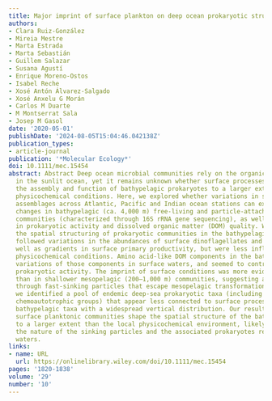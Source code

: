 ```yaml
---
title: Major imprint of surface plankton on deep ocean prokaryotic structure and activity
authors:
- Clara Ruiz‐González
- Mireia Mestre
- Marta Estrada
- Marta Sebastián
- Guillem Salazar
- Susana Agustí
- Enrique Moreno‐Ostos
- Isabel Reche
- Xosé Antón Álvarez‐Salgado
- Xosé Anxelu G Morán
- Carlos M Duarte
- M Montserrat Sala
- Josep M Gasol
date: '2020-05-01'
publishDate: '2024-08-05T15:04:46.042138Z'
publication_types:
- article-journal
publication: '*Molecular Ecology*'
doi: 10.1111/mec.15454
abstract: Abstract Deep ocean microbial communities rely on the organic carbon produced
  in the sunlit ocean, yet it remains unknown whether surface processes determine
  the assembly and function of bathypelagic prokaryotes to a larger extent than deep‐sea
  physicochemical conditions. Here, we explored whether variations in surface phytoplankton
  assemblages across Atlantic, Pacific and Indian ocean stations can explain structural
  changes in bathypelagic (ca. 4,000 m) free‐living and particle‐attached prokaryotic
  communities (characterized through 16S rRNA gene sequencing), as well as changes
  in prokaryotic activity and dissolved organic matter (DOM) quality. We show that
  the spatial structuring of prokaryotic communities in the bathypelagic strongly
  followed variations in the abundances of surface dinoflagellates and ciliates, as
  well as gradients in surface primary productivity, but were less influenced by bathypelagic
  physicochemical conditions. Amino acid‐like DOM components in the bathypelagic reflected
  variations of those components in surface waters, and seemed to control bathypelagic
  prokaryotic activity. The imprint of surface conditions was more evident in bathypelagic
  than in shallower mesopelagic (200–1,000 m) communities, suggesting a direct connectivity
  through fast‐sinking particles that escape mesopelagic transformations. Finally,
  we identified a pool of endemic deep‐sea prokaryotic taxa (including potentially
  chemoautotrophic groups) that appear less connected to surface processes than those
  bathypelagic taxa with a widespread vertical distribution. Our results suggest that
  surface planktonic communities shape the spatial structure of the bathypelagic microbiome
  to a larger extent than the local physicochemical environment, likely through determining
  the nature of the sinking particles and the associated prokaryotes reaching bathypelagic
  waters.
links:
- name: URL
  url: https://onlinelibrary.wiley.com/doi/10.1111/mec.15454
pages: '1820-1838'
volume: '29'
number: '10'
---
```

